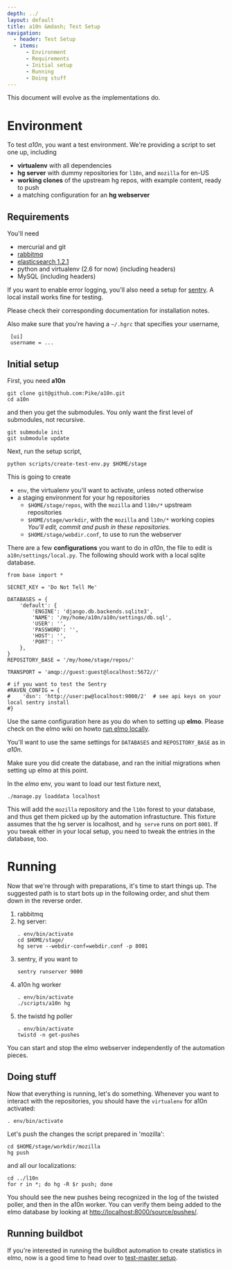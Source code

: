 ```yaml
---
depth: ../
layout: default
title: a10n &mdash; Test Setup
navigation:
  - header: Test Setup
  - items:
      - Environment
      - Requirements
      - Initial setup
      - Running
      - Doing stuff
---
```


<div class="alert">This document will evolve as the implementations do.</div>


<h1 id="environment" class="well">Environment</h1>

To test *a10n*, you want a test environment. We're providing a script
to set one up, including

* **virtualenv** with all dependencies
* **hg server** with dummy repositories for `l10n`, and `mozilla` for en-US
* **working clones** of the upstream hg repos, with example content, ready to push
* a matching configuration for an **hg webserver**


Requirements
------------

You'll need

* mercurial and git
* [rabbitmq](http://www.rabbitmq.com/)
* [elasticsearch 1.2.1](https://www.elastic.co/downloads/past-releases/elasticsearch-1-2-1)
* python and virtualenv (2.6 for now) (including headers)
* MySQL (including headers)

If you want to enable error
logging, you'll also need a setup for
[sentry](https://getsentry.com/welcome/). A local install works fine
for testing.

Please check their corresponding documentation for installation notes.

Also make sure that you're having a `~/.hgrc` that specifies your username,

     [ui]
     username = ...


Initial setup
-------------

First, you need **a10n**

    git clone git@github.com:Pike/a10n.git
    cd a10n

and then you get the submodules. You only want the first level of
submodules, not recursive.

    git submodule init
    git submodule update

Next, run the setup script,

    python scripts/create-test-env.py $HOME/stage

This is going to create

* `env`, the virtualenv you'll want to activate, unless noted otherwise
* a staging environment for your hg repositories
  * `$HOME/stage/repos`, with the `mozilla` and `l10n/*` upstream repositories
  * `$HOME/stage/workdir`, with the `mozilla` and `l10n/*` working copies<br>
*You'll edit, commit and push in these repositories.*
  * `$HOME/stage/webdir.conf`, to use to run the webserver

There are a few **configurations** you want to do in *a10n*, the file to edit is `a10n/settings/local.py`. The following should work with a local sqlite database.

    from base import *
    
    SECRET_KEY = 'Do Not Tell Me'
    
    DATABASES = {
        'default': {
            'ENGINE': 'django.db.backends.sqlite3',
            'NAME': '/my/home/a10n/a10n/settings/db.sql',
            'USER': '',
            'PASSWORD': '',
            'HOST': '',
            'PORT': ''
        },
    }
    REPOSITORY_BASE = '/my/home/stage/repos/'
    
    TRANSPORT = 'amqp://guest:guest@localhost:5672//'
    
    # if you want to test the Sentry
    #RAVEN_CONFIG = {
    #    'dsn': 'http://user:pw@localhost:9000/2'  # see api keys on your local sentry install
    #}


Use the same configuration here as you do when to setting up **elmo**.
Please check on the elmo wiki on howto
[run elmo locally](https://github.com/mozilla/elmo/wiki/Running-locally).

You'll want to use the same settings for `DATABASES` and `REPOSITORY_BASE` as in *a10n*.

Make sure you did create the database, and ran the initial migrations when
setting up elmo at this point.

In the *elmo* env, you want to load our test fixture next,

    ./manage.py loaddata localhost

This will add the `mozilla` repository and the `l10n` forest to your database,
and thus get them picked up by the automation infrastucture. This fixture
assumes that the hg server is localhost, and `hg serve` runs on port `8001`.
If you tweak either in your local setup, you need to tweak the entries in the
database, too.

<h1 id="running" class="well">Running</h1>

Now that we're through with preparations, it's time to start things
up. The suggested path is to start bots up in the following order, and
shut them down in the reverse order.

1. rabbitmq
1. hg server:
   <pre><code>. env/bin/activate
   cd $HOME/stage/
   hg serve --webdir-conf=webdir.conf -p 8001</code></pre>
1. sentry, if you want to
   <pre><code>sentry runserver 9000</code></pre>
1. a10n hg worker
   <pre><code>. env/bin/activate
   ./scripts/a10n hg</code></pre>
1. the twistd hg poller
   <pre><code>. env/bin/activate
   twistd -n get-pushes</code></pre>

You can start and stop the elmo webserver independently of the
automation pieces.


Doing stuff
-----------

Now that everything is running, let's do something. Whenever you want to
interact with the repositories, you should have the `virtualenv` for a10n
activated:

    . env/bin/activate

Let's push the changes the script prepared in 'mozilla':

    cd $HOME/stage/workdir/mozilla
    hg push

and all our localizations:

    cd ../l10n
    for r in *; do hg -R $r push; done

You should see the new pushes being recognized in the log of the twisted
poller, and then in the a10n worker. You can verify them being added to the
elmo database by looking at
[http://localhost:8000/source/pushes/](http://localhost:8000/source/pushes/).

Running buildbot
----------------

If you're interested in running the buildbot automation to create statistics
in elmo, now is a good time to head over to
[test-master setup](http://pike.github.io/master-ball/test-master/).
